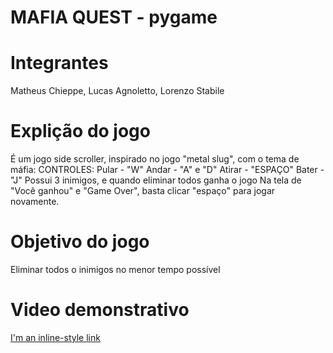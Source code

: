 # MAFIA QUEST - pygame
# Integrantes
Matheus Chieppe, Lucas Agnoletto, Lorenzo Stabile
# Explição do jogo
É um jogo side scroller, inspirado no jogo "metal slug", com o tema de máfia:
CONTROLES:
Pular - "W"
Andar - "A" e "D"
Atirar - "ESPAÇO"
Bater - "J"
Possui 3 inimigos, e quando eliminar todos ganha o jogo
Na tela de "Você ganhou" e "Game Over", basta clicar "espaço" para jogar novamente.
# Objetivo do jogo
Eliminar todos o inimigos no menor tempo possível
# Video demonstrativo
[I'm an inline-style link](https://www.google.com)
